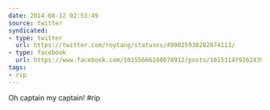 ```yaml
---
date: 2014-08-12 02:53:49
source: twitter
syndicated:
- type: twitter
  url: https://twitter.com/roytang/statuses/499025938282074113/
- type: facebook
  url: https://www.facebook.com/10155666240078912/posts/10153147926243912
tags:
- rip
---
```


Oh captain my captain! #rip